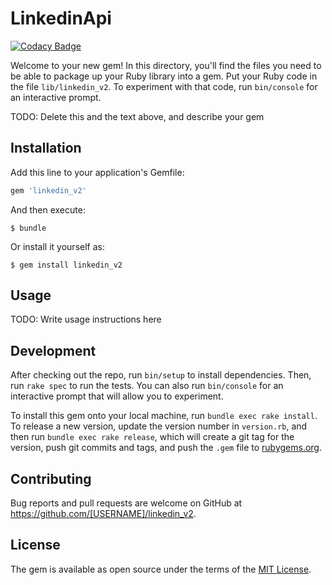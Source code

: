 # LinkedinApi

[![Codacy Badge](https://api.codacy.com/project/badge/Grade/447640e487cb4db793d32a89be154dfe)](https://app.codacy.com/app/lucasteles22/linkedin-api-v2?utm_source=github.com&utm_medium=referral&utm_content=rockcontent/linkedin-api-v2&utm_campaign=Badge_Grade_Settings)

Welcome to your new gem! In this directory, you'll find the files you need to be able to package up your Ruby library into a gem. Put your Ruby code in the file `lib/linkedin_v2`. To experiment with that code, run `bin/console` for an interactive prompt.

TODO: Delete this and the text above, and describe your gem

## Installation

Add this line to your application's Gemfile:

```ruby
gem 'linkedin_v2'
```

And then execute:

    $ bundle

Or install it yourself as:

    $ gem install linkedin_v2

## Usage

TODO: Write usage instructions here

## Development

After checking out the repo, run `bin/setup` to install dependencies. Then, run `rake spec` to run the tests. You can also run `bin/console` for an interactive prompt that will allow you to experiment.

To install this gem onto your local machine, run `bundle exec rake install`. To release a new version, update the version number in `version.rb`, and then run `bundle exec rake release`, which will create a git tag for the version, push git commits and tags, and push the `.gem` file to [rubygems.org](https://rubygems.org).

## Contributing

Bug reports and pull requests are welcome on GitHub at https://github.com/[USERNAME]/linkedin_v2.

## License

The gem is available as open source under the terms of the [MIT License](https://opensource.org/licenses/MIT).
